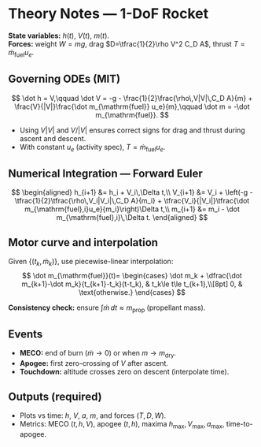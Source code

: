 # Theory Notes — 1-DoF Rocket

**State variables:** $h(t)$, $V(t)$, $m(t)$.  
**Forces:** weight $W=mg$, drag $D=\tfrac{1}{2}\rho V^2 C_D A$, thrust $T=\dot m_{\mathrm{fuel}}u_e$.

## Governing ODEs (MIT)
$$
\dot h = V,\qquad
\dot V = -g - \frac{1}{2}\frac{\rho\,V|V|\,C_D A}{m} + \frac{V}{|V|}\frac{\dot m_{\mathrm{fuel}} u_e}{m},\qquad
\dot m = -\dot m_{\mathrm{fuel}}.
$$

- Using $V|V|$ and $V/|V|$ ensures correct signs for drag and thrust during ascent and descent.
- With constant $u_e$ (activity spec), $T=\dot m_{\mathrm{fuel}}u_e$.

## Numerical Integration — Forward Euler
$$
\begin{aligned}
h_{i+1} &= h_i + V_i\,\Delta t,\\
V_{i+1} &= V_i + \left(-g - \tfrac{1}{2}\tfrac{\rho\,V_i|V_i|\,C_D A}{m_i} + \tfrac{V_i}{|V_i|}\tfrac{\dot m_{\mathrm{fuel},i}u_e}{m_i}\right)\Delta t,\\
m_{i+1} &= m_i - \dot m_{\mathrm{fuel},i}\,\Delta t.
\end{aligned}
$$

## Motor curve and interpolation
Given $\{(t_k,\dot m_k)\}$, use piecewise-linear interpolation:
$$
\dot m_{\mathrm{fuel}}(t)=
\begin{cases}
\dot m_k + \dfrac{\dot m_{k+1}-\dot m_k}{t_{k+1}-t_k}(t-t_k), & t_k\le t\le t_{k+1},\\[8pt]
0, & \text{otherwise.}
\end{cases}
$$

**Consistency check:** ensure $\int \dot m\,dt \approx m_{\mathrm{prop}}$ (propellant mass).

## Events
- **MECO:** end of burn ($\dot m\to 0$) or when $m\to m_{\mathrm{dry}}$.
- **Apogee:** first zero-crossing of $V$ after ascent.
- **Touchdown:** altitude crosses zero on descent (interpolate time).

## Outputs (required)
- Plots vs time: $h$, $V$, $a$, $m$, and forces $(T,D,W)$.
- Metrics: MECO $(t,h,V)$, apogee $(t,h)$, maxima $h_{\max}, V_{\max}, a_{\max}$, time-to-apogee.
